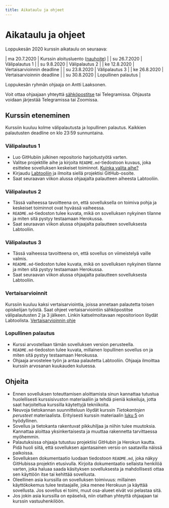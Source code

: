 ```yaml
---
title: Aikataulu ja ohjeet
---
```


# Aikataulu ja ohjeet

Loppukesän 2020 kurssin aikataulu on seuraava:

| ma 20.7.2020 | Kurssin aloitusluento ([nauhoite](https://www.helsinki.fi/unitube/video/079775c6-4425-462a-b735-744e7094c4b7)) |
| su 26.7.2020 | Välipalautus 1 |
| su 9.8.2020 | Välipalautus 2  |
| ke 12.8.2020 | Vertaisarvioinnin deadline |
| su 23.8.2020 | Välipalautus 3 |
| ke 26.8.2020 | Vertaisarvioinnin deadline |
| su 30.8.2020 | Lopullinen palautus |

Loppukesän ryhmän ohjaaja on Antti Laaksonen.

Voit ottaa ohjaajaan yhteyttä [sähköpostitse](mailto:ahslaaks@cs.helsinki.fi) tai Telegramissa. Ohjausta voidaan järjestää Telegramissa tai Zoomissa.

## Kurssin eteneminen

Kurssiin kuuluu kolme välipalautusta ja lopullinen palautus. Kaikkien palautusten deadline on klo 23:59 sunnuntaina.

### Välipalautus 1

* Luo GitHubiin julkinen repositorio harjoitustyötä varten.
* Valitse projektille aihe ja kirjoita `README.md`-tiedostoon kuvaus, joka esittelee sovelluksen keskeiset toiminnot. [Kuinka valita aihe?](aiheen_valinta.html)
* Kirjaudu [Labtooliin](https://study.cs.helsinki.fi/labtool/courses/TKT20011.2020.V.A.2) ja ilmoita siellä projektisi GitHub-osoite.
* Saat seuraavan viikon alussa ohjaajalta palautteen aiheesta Labtooliin.

### Välipalautus 2

* Tässä vaiheessa tavoitteena on, että sovelluksella on toimiva pohja ja keskeiset toiminnot ovat hyvässä vaiheessa.
* `README.md`-tiedoston tulee kuvata, mikä on sovelluksen nykyinen tilanne ja miten sitä pystyy testaamaan Herokussa.
* Saat seuraavan viikon alussa ohjaajalta palautteen sovelluksesta Labtooliin.

### Välipalautus 3

* Tässä vaiheessa tavoitteena on, että sovellus on viimeistelyä vaille valmis.
* `README.md`-tiedoston tulee kuvata, mikä on sovelluksen nykyinen tilanne ja miten sitä pystyy testaamaan Herokussa.
* Saat seuraavan viikon alussa ohjaajalta palautteen sovelluksesta Labtooliin.

### Vertaisarvioinnit

Kurssiin kuuluu kaksi vertaisarviointia, joissa annetaan palautetta toisen opiskelijan työstä. Saat ohjeet vertaisarviointiin sähköpostitse välipalautusten 2 ja 3 jälkeen. 
Linkin katselmoitavaan repositorioon löydät Labtoolista. [Vertaisarvioinnin ohje](vertaisarviointi.html)

### Lopullinen palautus

* Kurssi arvostellaan tämän sovelluksen version perusteella.
* `README.md`-tiedoston tulee kuvata, millainen lopullinen sovellus on ja miten sitä pystyy testaamaan Herokussa.
* Ohjaaja arvostelee työn ja antaa palautetta Labtooliin. Ohjaaja ilmoittaa kurssin arvosanan kuukauden kuluessa.

## Ohjeita

* Ennen sovelluksen toteuttamisen aloittamista sinun kannattaa tutustua huolellisesti kurssisivuston materiaaliin ja tehdä pieniä kokeiluja, jotta saat harjoiteltua kurssilla käytettyjä tekniikoita.
* Neuvoja tietokannan suunnitteluun löydät kurssin _Tietokantojen perusteet_ materiaalista. Erityisesti kurssin materiaalin [luku 5](https://tikape-ke20.mooc.fi/luku-5) on hyödyllinen.
* Sovellus ja tietokanta rakentuvat pikkuhiljaa ja niihin tulee muutoksia. Kannattaa aloittaa yksinkertaisesta ja muuttaa rakennetta tarvittaessa myöhemmin.
* Palautuksissa ohjaaja tutustuu projektiisi GitHubin ja Herokun kautta. Pidä huoli siitä, että sovelluksen ajantasainen versio on saatavilla näissä paikoissa.
* Sovelluksen dokumentaatio luodaan tiedostoon `README.md`, joka näkyy GitHubissa projektin etusivulla. Kirjoita dokumentaatio sellaista henkilöä varten, joka haluaa saada käsityksen sovelluksesta ja mahdollisesti ottaa sen käyttöön itse tai kehittää sovellusta.
* Oleellinen asia kurssilla on sovelluksen toimivuus: millainen käyttökokemus tulee testaajalle, joka menee Herokuun ja käyttää sovellusta. Jos sovellus ei toimi, muut osa-alueet eivät voi pelastaa sitä.
* Jos jokin asia kurssilla on epäselvä, niin otathan yhteyttä ohjaajaan tai kurssin vastuuhenkilöön.
